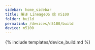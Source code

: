 ```yaml
---
sidebar: home_sidebar
title: 编译 LineageOS 给 n5100
folder: build
permalink: /devices/n5100/build
device: n5100
---
```

{% include templates/device_build.md %}

